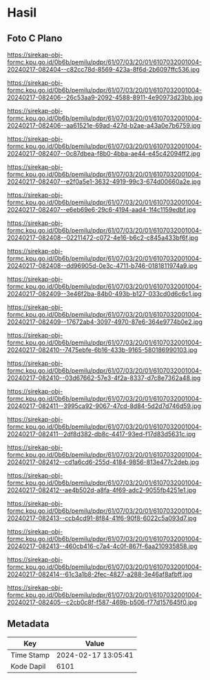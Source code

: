 # Hasil

## Foto C Plano

https://sirekap-obj-formc.kpu.go.id/0b6b/pemilu/pdpr/61/07/03/20/01/6107032001004-20240217-082404--c82cc78d-8569-423a-8f6d-2b6097ffc536.jpg

https://sirekap-obj-formc.kpu.go.id/0b6b/pemilu/pdpr/61/07/03/20/01/6107032001004-20240217-082406--26c53aa9-2092-4588-8911-4e90973d23bb.jpg

https://sirekap-obj-formc.kpu.go.id/0b6b/pemilu/pdpr/61/07/03/20/01/6107032001004-20240217-082406--aa61521e-69ad-427d-b2ae-a43a0e7b6759.jpg

https://sirekap-obj-formc.kpu.go.id/0b6b/pemilu/pdpr/61/07/03/20/01/6107032001004-20240217-082407--0c87dbea-f8b0-4bba-ae44-e45c42094ff2.jpg

https://sirekap-obj-formc.kpu.go.id/0b6b/pemilu/pdpr/61/07/03/20/01/6107032001004-20240217-082407--e2f0a5e1-3632-4919-99c3-674d00660a2e.jpg

https://sirekap-obj-formc.kpu.go.id/0b6b/pemilu/pdpr/61/07/03/20/01/6107032001004-20240217-082407--e6eb69e6-29c6-4194-aad4-1f4c1159edbf.jpg

https://sirekap-obj-formc.kpu.go.id/0b6b/pemilu/pdpr/61/07/03/20/01/6107032001004-20240217-082408--02211472-c072-4e16-b6c2-c845a433bf6f.jpg

https://sirekap-obj-formc.kpu.go.id/0b6b/pemilu/pdpr/61/07/03/20/01/6107032001004-20240217-082408--dd96905d-0e3c-4711-b746-0181811974a9.jpg

https://sirekap-obj-formc.kpu.go.id/0b6b/pemilu/pdpr/61/07/03/20/01/6107032001004-20240217-082409--3e46f2ba-84b0-493b-b127-033cd0d6c6c1.jpg

https://sirekap-obj-formc.kpu.go.id/0b6b/pemilu/pdpr/61/07/03/20/01/6107032001004-20240217-082409--17672ab4-3097-4970-87e6-364e9774b0e2.jpg

https://sirekap-obj-formc.kpu.go.id/0b6b/pemilu/pdpr/61/07/03/20/01/6107032001004-20240217-082410--7475ebfe-6b16-433b-9165-580186990103.jpg

https://sirekap-obj-formc.kpu.go.id/0b6b/pemilu/pdpr/61/07/03/20/01/6107032001004-20240217-082410--03d67662-57e3-4f2a-8337-d7c8e7362a48.jpg

https://sirekap-obj-formc.kpu.go.id/0b6b/pemilu/pdpr/61/07/03/20/01/6107032001004-20240217-082411--3995ca92-9067-47cd-8d84-5d2d7d746d59.jpg

https://sirekap-obj-formc.kpu.go.id/0b6b/pemilu/pdpr/61/07/03/20/01/6107032001004-20240217-082411--2df8d382-db8c-4417-93ed-f17d83d5631c.jpg

https://sirekap-obj-formc.kpu.go.id/0b6b/pemilu/pdpr/61/07/03/20/01/6107032001004-20240217-082412--cd1a6cd6-255d-4184-9856-813e477c2deb.jpg

https://sirekap-obj-formc.kpu.go.id/0b6b/pemilu/pdpr/61/07/03/20/01/6107032001004-20240217-082412--ae4b502d-a8fa-4f69-adc2-9055fb4251e1.jpg

https://sirekap-obj-formc.kpu.go.id/0b6b/pemilu/pdpr/61/07/03/20/01/6107032001004-20240217-082413--ccb4cd91-8f84-41f6-90f8-6022c5a093d7.jpg

https://sirekap-obj-formc.kpu.go.id/0b6b/pemilu/pdpr/61/07/03/20/01/6107032001004-20240217-082413--460cb416-c7a4-4c0f-867f-6aa210935858.jpg

https://sirekap-obj-formc.kpu.go.id/0b6b/pemilu/pdpr/61/07/03/20/01/6107032001004-20240217-082414--61c3a1b8-2fec-4827-a288-3e46af8afbff.jpg

https://sirekap-obj-formc.kpu.go.id/0b6b/pemilu/pdpr/61/07/03/20/01/6107032001004-20240217-082405--c2cb0c8f-f587-469b-b506-f77d157645f0.jpg


## Metadata

| Key        | Value               |
| ---------- | ------------------- |
| Time Stamp | 2024-02-17 13:05:41 |
| Kode Dapil | 6101                |



